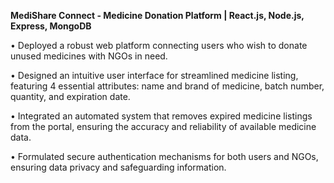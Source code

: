 **MediShare Connect - Medicine Donation Platform | React.js, Node.js, Express, MongoDB**

• Deployed a robust web platform connecting users who wish to donate unused medicines with NGOs in need.

• Designed an intuitive user interface for streamlined medicine listing, featuring 4 essential attributes: name and brand of medicine,
batch number, quantity, and expiration date.

• Integrated an automated system that removes expired medicine listings from the portal, ensuring the accuracy and reliability of
available medicine data.

• Formulated secure authentication mechanisms for both users and NGOs, ensuring data privacy and safeguarding information.
